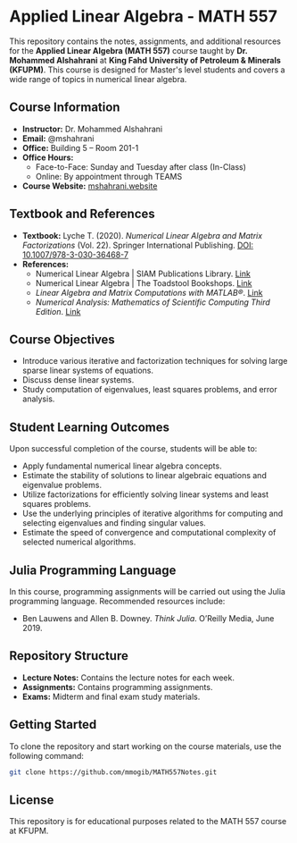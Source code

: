 # Applied Linear Algebra - MATH 557

This repository contains the notes, assignments, and additional resources for the **Applied Linear Algebra (MATH 557)** course taught by **Dr. Mohammed Alshahrani** at **King Fahd University of Petroleum & Minerals (KFUPM)**. This course is designed for Master's level students and covers a wide range of topics in numerical linear algebra.

## Course Information

- **Instructor:** Dr. Mohammed Alshahrani
- **Email:** @mshahrani
- **Office:** Building 5 – Room 201-1
- **Office Hours:**
  - Face-to-Face: Sunday and Tuesday after class (In-Class)
  - Online: By appointment through TEAMS
- **Course Website:** [mshahrani.website](https://mshahrani.website/)

## Textbook and References

- **Textbook:** Lyche T. (2020). *Numerical Linear Algebra and Matrix Factorizations* (Vol. 22). Springer International Publishing. [DOI: 10.1007/978-3-030-36468-7](https://doi.org/10.1007/978-3-030-36468-7)
- **References:**
  - Numerical Linear Algebra | SIAM Publications Library. [Link](https://epubs.siam.org/doi/10.1137/1.9780898719574)
  - Numerical Linear Algebra | The Toadstool Bookshops. [Link](https://toadbooks.com/book/9789811224843)
  - *Linear Algebra and Matrix Computations with MATLAB®*. [Link](https://www.degruyter.com/document/doi/10.1515/9783110666991/html?lang=en)
  - *Numerical Analysis: Mathematics of Scientific Computing Third Edition*. [Link](https://bookstore.ams.org/amstext-2)

## Course Objectives

- Introduce various iterative and factorization techniques for solving large sparse linear systems of equations.
- Discuss dense linear systems.
- Study computation of eigenvalues, least squares problems, and error analysis.

## Student Learning Outcomes

Upon successful completion of the course, students will be able to:
- Apply fundamental numerical linear algebra concepts.
- Estimate the stability of solutions to linear algebraic equations and eigenvalue problems.
- Utilize factorizations for efficiently solving linear systems and least squares problems.
- Use the underlying principles of iterative algorithms for computing and selecting eigenvalues and finding singular values.
- Estimate the speed of convergence and computational complexity of selected numerical algorithms.


## Julia Programming Language

In this course, programming assignments will be carried out using the Julia programming language. Recommended resources include:

- Ben Lauwens and Allen B. Downey. *Think Julia*. O’Reilly Media, June 2019.

## Repository Structure

- **Lecture Notes:** Contains the lecture notes for each week.
- **Assignments:** Contains programming assignments.
- **Exams:** Midterm and final exam study materials.

## Getting Started

To clone the repository and start working on the course materials, use the following command:

```bash
git clone https://github.com/mmogib/MATH557Notes.git
```

## License

This repository is for educational purposes related to the MATH 557 course at KFUPM.

